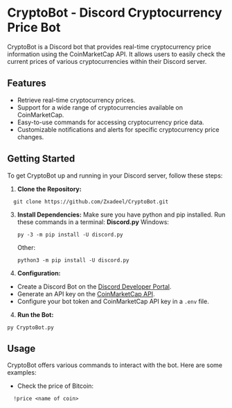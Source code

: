 # CryptoBot - Discord Cryptocurrency Price Bot

CryptoBot is a Discord bot that provides real-time cryptocurrency price information using the CoinMarketCap API. It allows users to easily check the current prices of various cryptocurrencies within their Discord server.

## Features

- Retrieve real-time cryptocurrency prices.
- Support for a wide range of cryptocurrencies available on CoinMarketCap.
- Easy-to-use commands for accessing cryptocurrency price data.
- Customizable notifications and alerts for specific cryptocurrency price changes.

## Getting Started

To get CryptoBot up and running in your Discord server, follow these steps:

1. **Clone the Repository:**
```
  git clone https://github.com/Zxadeel/CryptoBot.git
```
3. **Install Dependencies:**
  Make sure you have python and pip installed. Run these commands in a terminal:
   **Discord.py**
    Windows:
   ```
   py -3 -m pip install -U discord.py
   ```
    Other:
   ```
   python3 -m pip install -U discord.py
    ```
5. **Configuration:**
- Create a Discord Bot on the [Discord Developer Portal](https://discord.com/developers/applications).
- Generate an API key on the [CoinMarketCap API](https://coinmarketcap.com/api/documentation/v1/).
- Configure your bot token and CoinMarketCap API key in a `.env` file.

4. **Run the Bot:**
```
py CryptoBot.py
```

## Usage

CryptoBot offers various commands to interact with the bot. Here are some examples:

- Check the price of Bitcoin:

`  !price <name of coin>`

